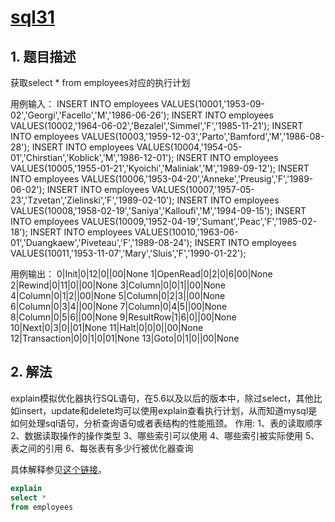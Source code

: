 # [sql31](https://www.nowcoder.com/practice/18f30bb19fd34abebcf7e6397c7fb5d8?tpId=82&tags=&title=&diffculty=0&judgeStatus=0&rp=1)

## 1. 题目描述

获取select * from employees对应的执行计划

用例输入：
INSERT INTO employees VALUES(10001,'1953-09-02','Georgi','Facello','M','1986-06-26');
INSERT INTO employees VALUES(10002,'1964-06-02','Bezalel','Simmel','F','1985-11-21');
INSERT INTO employees VALUES(10003,'1959-12-03','Parto','Bamford','M','1986-08-28');
INSERT INTO employees VALUES(10004,'1954-05-01','Chirstian','Koblick','M','1986-12-01');
INSERT INTO employees VALUES(10005,'1955-01-21','Kyoichi','Maliniak','M','1989-09-12');
INSERT INTO employees VALUES(10006,'1953-04-20','Anneke','Preusig','F','1989-06-02');
INSERT INTO employees VALUES(10007,'1957-05-23','Tzvetan','Zielinski','F','1989-02-10');
INSERT INTO employees VALUES(10008,'1958-02-19','Saniya','Kalloufi','M','1994-09-15');
INSERT INTO employees VALUES(10009,'1952-04-19','Sumant','Peac','F','1985-02-18');
INSERT INTO employees VALUES(10010,'1963-06-01','Duangkaew','Piveteau','F','1989-08-24');
INSERT INTO employees VALUES(10011,'1953-11-07','Mary','Sluis','F','1990-01-22');

用例输出：
0|Init|0|12|0||00|None
1|OpenRead|0|2|0|6|00|None
2|Rewind|0|11|0||00|None
3|Column|0|0|1||00|None
4|Column|0|1|2||00|None
5|Column|0|2|3||00|None
6|Column|0|3|4||00|None
7|Column|0|4|5||00|None
8|Column|0|5|6||00|None
9|ResultRow|1|6|0||00|None
10|Next|0|3|0||01|None
11|Halt|0|0|0||00|None
12|Transaction|0|0|1|0|01|None
13|Goto|0|1|0||00|None

## 2. 解法

explain模拟优化器执行SQL语句，在5.6以及以后的版本中，除过select，其他比如insert，update和delete均可以使用explain查看执行计划，从而知道mysql是如何处理sql语句，分析查询语句或者表结构的性能瓶颈。
作用:
1、表的读取顺序
2、数据读取操作的操作类型
3、哪些索引可以使用
4、哪些索引被实际使用
5、表之间的引用
6、每张表有多少行被优化器查询

具体解释参见[这个链接](https://www.runoob.com/sqlite/sqlite-explain.html)。

```sql
explain
select * 
from employees
```